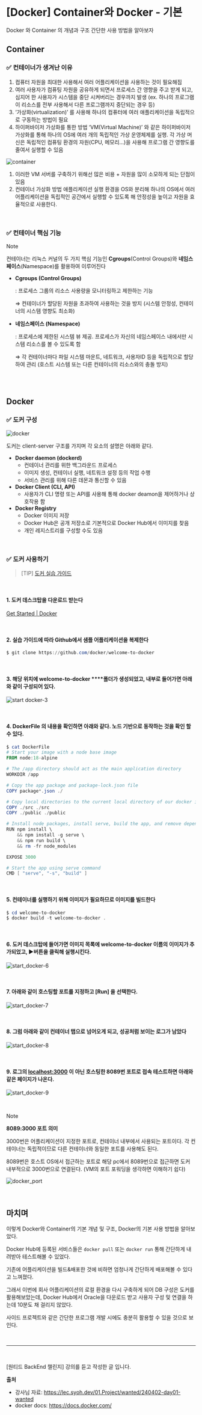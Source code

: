 # [Docker] Container와 Docker - 기본

Docker 와 Container 의 개념과 구조 간단한 사용 방법을 알아보자

## Container
### ✅ **컨테이너가 생겨난 이유**

1. 컴퓨터 자원을 최대한 사용해서 여러 어플리케이션을 사용하는 것이 필요해짐
2. 여러 사용자가 컴퓨팅 자원을 공유하게 되면서 프로세스 간 영향을 주고 받게 되고, 심지어 한 사용자가 시스템을 중단 시켜버리는 경우까지 발생 (ex. 하나의 프로그램이 리소스를 전부 사용해서 다른 프로그램까지 중단되는 경우 등)
3. ‘가상화(virtualization)’ 를 사용해 하나의 컴퓨터에 여러 애플리케이션을 독립적으로 구동하는 방법이 필요
4. 하이퍼바이저 가상화를 통한 방법
‘VM(Virtual Machine)’ 와 같은 하이퍼바이저 가상화를 통해 하나의 OS에 여러 개의 독립적인 가상 운영체제를 실행. 각 가상 머신은 독립적인 컴퓨팅 환경의 자원(CPU, 메모리…)을 사용해 프로그램 간 영향도를 줄여서 실행할 수 있음

![container](./img/container.png)

1. 이러한 VM 서버를 구축하기 위해선 많은 비용 + 자원을 많이 소모하게 되는 단점이 있음
2. 컨테이너 가상화 방법
애플리케이션 실행 환경을 OS와 분리해 하나의 OS에서 여러 어플리케이션을 독립적인 공간에서 실행할 수 있도록 해 안정성을 높이고 자원을 효율적으로 사용한다.

<br />

### ✅ 컨테이너 핵심 기능

> [!NOTE]
> 컨테이너는 리눅스 커널의 두 가지 핵심 기능인 **Cgroups**(Control Groups)와 **네임스페이스**(Namespace)를 활용하여 이루어진다

- **Cgroups (Control Groups)**
    
    : 프로세스 그룹의 리소스 사용량을 모니터링하고 제한하는 기능
    
    ⇒ 컨테이너가 할당된 자원을 초과하여 사용하는 것을 방지 (시스템 안정성, 컨테이너의 시스템  영향도 최소화)
    
- **네임스페이스 (Namespace)**
    
    : 프로세스에 제한된 시스템 뷰 제공. 프로세스가 자신의 네임스페이스 내에서만 시스템 리소스를 볼 수 있도록 함
    
    ⇒ 각 컨테이너마다 파일 시스템 마운트, 네트워크, 사용자ID 등을 독립적으로 할당하여 관리 (호스트 시스템 또는 다른 컨테이너의 리소스와의 충돌 방지)
    

<br /><br />

## Docker

### ✅ 도커 구성

![docker](./img/docker.png)

도커는 client-server 구조를 가지며 각 요소의 설명은 아래와 같다.

- **Docker daemon (dockerd)**
    - 컨테이너 관리를 위한 백그라운드 프로세스
    - 이미지 생성, 컨테이너 실행, 네트워크 설정 등의 작업 수행
    - 서비스 관리를 위해 다른 데몬과 통신할 수 있음
- **Docker Client (CLI, API)**
    - 사용자가 CLI 명령 또는 API를 사용해 통해 docker deamon을 제어하거나 상호작용 함
- **Docker Registry**
    - Docker 이미지 저장
    - Docker Hub은 공개 저장소로 기본적으로 Docker Hub에서 이미지를 찾음
    - 개인 레지스트리를 구성할 수도 있음

<br />

### ✅ 도커 사용하기


> [TIP]
> [도커 실습 가이드](https://docs.docker.com/guides/walkthroughs/run-a-container/)

<br />


#### 1. 도커 데스크탑을 다운로드 받는다

[Get Started | Docker](https://www.docker.com/get-started/)

<br />

#### 2. 실습 가이드에 따라 Github에서 샘플 어플리케이션을 복제한다

```powershell
$ git clone https://github.com/docker/welcome-to-docker
```

<br />

#### 3. 해당 위치에 welcome-to-docker ****폴더가 생성되었고, 내부로 들어가면 아래와 같이 구성되어 있다.

![start docker-3](./img/start_docker-3.png)

<br />

#### 4. DockerFile 의 내용을 확인하면 아래와 같다. 노드 기반으로 동작하는 것을 확인 할 수 있다.

```powershell
$ cat DockerFile
# Start your image with a node base image
FROM node:18-alpine

# The /app directory should act as the main application directory
WORKDIR /app

# Copy the app package and package-lock.json file
COPY package*.json ./

# Copy local directories to the current local directory of our docker image (/app)
COPY ./src ./src
COPY ./public ./public

# Install node packages, install serve, build the app, and remove dependencies at the end
RUN npm install \
    && npm install -g serve \
    && npm run build \
    && rm -fr node_modules

EXPOSE 3000

# Start the app using serve command
CMD [ "serve", "-s", "build" ]

```

<br />

#### 5. 컨테이너를 실행하기 위해 이미지가 필요하므로 이미지를 빌드한다

```powershell
$ cd welcome-to-docker
$ docker build -t welcome-to-docker .
```

<br />

#### 6. 도커 데스크탑에 들어가면 이미지 목록에 welcome-to-docker 이름의 이미지가 추가되었고, ▶버튼을 클릭해 실행시킨다.

![start_docker-6](./img/start_docker-6.png)

<br />

#### 7. 아래와 같이 호스팅할 포트를 지정하고 [Run] 을 선택한다.

![start_docker-7](./img/start_docker-7.png)

<br />

#### 8. 그럼 아래와 같이 컨테이너 탭으로 넘어오게 되고, 성공처럼 보이는 로그가 남았다

![start_docker-8](./img/start_docker-8.png)

<br />

#### 9. 로그의 [localhost:3000](http://localhost:3000) 이 아닌 호스팅한 8089번 포트로 접속 테스트하면 아래와 같은 페이지가 나온다.

![start_docker-9](./img/start_docker-9.png)

<br />

> [!NOTE]
> **8089:3000 포트 의미**
>
>3000번은 어플리케이션이 지정한 포트로, 컨테이너 내부에서 사용되는 포트이다. 각 컨테이너는 독립적이므로 다른 컨테이너와 동일한 포트를 사용해도 된다.
>
>8089번은 호스트 OS에서 접근하는 포트로 해당 pc에서 8089번으로 접근하면 도커 내부적으로 3000번으로 연결된다. (VM의 포트 포워딩을 생각하면 이해하기 쉽다)
> 
> 
> ![docker_port](./img/docker_port.png)


<br />

## 마치며

이렇게 Docker와 Container의 기본 개념 및 구조, Docker의 기본 사용 방법을 알아보았다.

Docker Hub에 등록된 서비스들은 `docker pull` 또는 `docker run` 통해 간단하게 내려받아 테스트해볼 수 있었다.

기존에 어플리케이션을 빌드&배포한 것에 비하면 엄청나게 간단하게 배포해볼 수 있다고 느껴졌다. 

그래서 이번에 회사 어플리케이션의 로컬 환경을 다시 구축하게 되어 DB 구성은 도커를 활용해보았는데, Docker Hub에서 Oracle을 다운로드 받고 사용자 구성 및 연결을 하는데 10분도 채 걸리지 않았다.

사이드 프로젝트와 같은 간단한 프로그램 개발 시에도 충분히 활용할 수 있을 것으로 보인다.

<br />

---

<br />

[원티드 BackEnd 챌린지] 강의를 듣고 작성한 글 입니다. 

**출처**

- 강사님 자료: https://lec.syoh.dev/01.Project/wanted/240402-day01-wanted
- docker docs: https://docs.docker.com/
